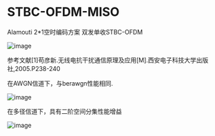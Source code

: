 # STBC-OFDM-MISO
Alamouti 2*1空时编码方案
双发单收STBC-OFDM

![image](https://github.com/learningjohn/STBC-OFDM-MISO/assets/48309583/ee9e2421-e3d7-445f-8f70-507158a539dc)

参考文献[1]苟彦新.无线电抗干扰通信原理及应用[M].西安电子科技大学出版社,2005.P238-240


在AWGN信道下，与berawgn性能相同.

![image](https://github.com/learningjohn/STBC-OFDM-MISO/assets/48309583/34702694-8d59-4d06-838f-5bbbf56a39c8)

在多径信道下，具有二阶空间分集性能增益

![image](https://github.com/learningjohn/STBC-OFDM-MISO/assets/48309583/8d4ee2a8-0f31-4d6a-949d-022325845ed3)
